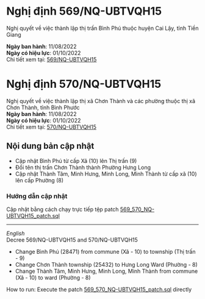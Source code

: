 # Nghị định 569/NQ-UBTVQH15
Nghị quyết về việc thành lập thị trấn Bình Phú thuộc huyện Cai Lậy, tỉnh Tiền Giang

**Ngày ban hành**: 11/08/2022  
**Ngày có hiệu lực**: 01/10/2022  
Chi tiết xem tại: [569/NQ-UBTVQH15](https://thuvienphapluat.vn/van-ban/Bo-may-hanh-chinh/Nghi-quyet-569-NQ-UBTVQH15-2022-thanh-lap-thi-tran-Binh-Phu-thuoc-huyen-Cai-Lay-Tien-Giang-525909.aspx)

# Nghị định 570/NQ-UBTVQH15
Nghị quyết về việc thành lập thị xã Chơn Thành và các phường thuộc thị xã Chơn Thành, tỉnh Bình Phước  
**Ngày ban hành**: 11/08/2022  
**Ngày có hiệu lực**: 01/10/2022  
Chi tiết xem tại: [570/NQ-UBTVQH15](https://thuvienphapluat.vn/van-ban/Bo-may-hanh-chinh/Nghi-quyet-570-NQ-UBTVQH15-2022-thanh-lap-thi-xa-Chon-Thanh-Binh-Phuoc-525910.aspx)

## Nội dung bản cập nhật
- Cập nhật Bình Phú từ cấp Xã (10) lên Thị trấn (9)  
- Đổi tên thị trấn Chơn Thành thành Phường Hưng Long 
- Cập nhật Thành Tâm, Minh Hưng, Minh Long, Minh Thành từ cấp xã (10) lên cấp Phường (8)

### Hướng dẫn cập nhật
Cập nhật bằng cách chạy trực tiếp tệp patch [569_570_NQ-UBTVQH15_patch.sql](569_570_NQ-UBTVQH15_patch.sql)

---
_English_  
Decree 569/NQ-UBTVQH15 and 570/NQ-UBTVQH15  
- Change Bình Phú (28471) from commune (Xã - 10) to township (Thị trấn - 9) 
- Change Chơn Thành township (25432) to Hưng Long Ward (Phường - 8)  
- Change Thành Tâm, Minh Hưng, Minh Long, Minh Thành from commune (Xã - 10) to ward (Phường - 8) 


How to run: Execute the patch [569_570_NQ-UBTVQH15_patch.sql](569_570_NQ-UBTVQH15_patch.sql) directly   
